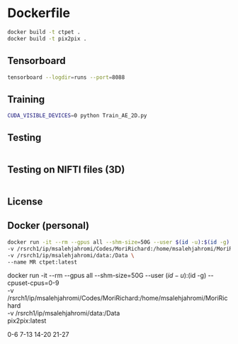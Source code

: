 # Dockerfile

```bash 
docker build -t ctpet .
docker build -t pix2pix .
```

## Tensorboard

```bash 
tensorboard --logdir=runs --port=8088
```

## Training 
```bash 
CUDA_VISIBLE_DEVICES=0 python Train_AE_2D.py
```

## Testing 
```bash 

```

## Testing on NIFTI files (3D)

```bash 
```
## License

## Docker (personal)
```bash 
docker run -it --rm --gpus all --shm-size=50G --user $(id -u):$(id -g) --cpuset-cpus=0-9 \
-v /rsrch1/ip/msalehjahromi/Codes/MoriRichard:/home/msalehjahromi/MoriRichard \
-v /rsrch1/ip/msalehjahromi/data:/Data \
--name MR ctpet:latest

```



docker run -it --rm --gpus all --shm-size=50G --user $(id -u):$(id -g) --cpuset-cpus=0-9 \
-v /rsrch1/ip/msalehjahromi/Codes/MoriRichard:/home/msalehjahromi/MoriRichard \
-v /rsrch1/ip/msalehjahromi/data:/Data \
pix2pix:latest

0-6
7-13
14-20
21-27